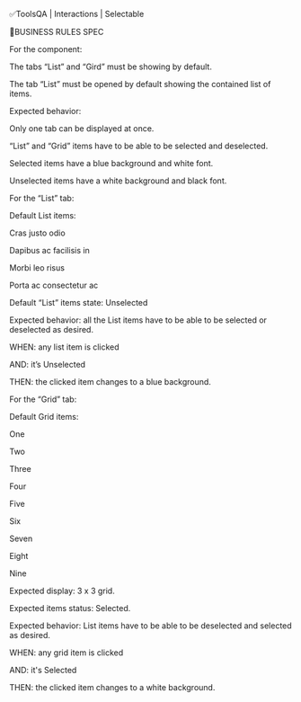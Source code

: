 ✅ToolsQA | Interactions | Selectable

🚩BUSINESS RULES SPEC

For the component:

The tabs “List” and “Gird” must be showing by default.

The tab “List” must be opened by default showing the contained list of items.

Expected behavior:

Only one tab can be displayed at once.

“List” and “Grid” items have to be able to be selected and deselected.

Selected items have a blue background and white font.

Unselected items have a white background and black font.

For the “List” tab:

Default List items:

Cras justo odio

Dapibus ac facilisis in

Morbi leo risus

Porta ac consectetur ac

Default “List” items state: Unselected

Expected behavior: all the List items have to be able to be selected or deselected as desired.

WHEN: any list item is clicked

AND: it’s Unselected

THEN: the clicked item changes to a blue background.

For the “Grid” tab:

Default Grid items:

One

Two

Three

Four

Five

Six

Seven

Eight

Nine

Expected display: 3 x 3 grid.

Expected items status: Selected.

Expected behavior: List items have to be able to be deselected and selected as desired.

WHEN: any grid item is clicked

AND: it's Selected

THEN: the clicked item changes to a white background.
